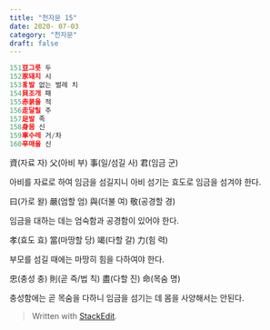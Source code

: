 ```yaml
---
title: "천자문 15"
date: 2020- 07-03
category: "천자문"
draft: false
---
```

```js
151豆그릇 두
152豕돼지 시
153豸발 없는 벌레 치
154貝조개 패
155赤붉을 적
156走달릴 주
157足발 족
158身몸 신
159車수레 거/차
160辛매울 신
```
資(자료 자) 父(아비 부) 事(일/섬길 사) 君(임금 군)

아비를 자료로 하여 임금을 섬길지니 아비 섬기는 효도로 임금을 섬겨야 한다.

曰(가로 왈) 嚴(엄할 엄) 與(더불 여) 敬(공경할 경)

임금을 대하는 데는 엄숙함과 공경함이 있어야 한다.

孝(효도 효) 當(마땅할 당) 竭(다할 갈) 力(힘 력)

부모를 섬길 때에는 마땅히 힘을 다하여야 한다.

忠(충성 충) 則(곧 즉/법 칙) 盡(다할 진) 命(목숨 명)

충성함에는  곧  목숨을  다하니  임금을  섬기는  데  몸을  사양해서는  안된다.
> Written with [StackEdit](https://stackedit.io/).
<!--stackedit_data:
eyJoaXN0b3J5IjpbMTI0ODAzNjY1MSwtMTY1MjY5ODE2MV19
-->
